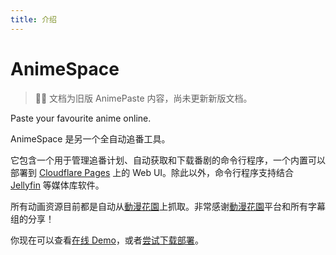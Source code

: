 ```yaml
---
title: 介绍
---
```


# AnimeSpace

> 👷‍♂️ 文档为旧版 AnimePaste 内容，尚未更新新版文档。

Paste your favourite anime online.

AnimeSpace 是另一个全自动追番工具。

它包含一个用于管理追番计划、自动获取和下载番剧的命令行程序，一个内置可以部署到 [Cloudflare Pages](https://pages.cloudflare.com/) 上的 Web UI。除此以外，命令行程序支持结合 [Jellyfin](https://github.com/jellyfin/jellyfin) 等媒体库软件。

所有动画资源目前都是自动从[動漫花園](https://share.dmhy.org/)上抓取。非常感谢[動漫花園](https://share.dmhy.org/)平台和所有字幕组的分享！

你现在可以查看[在线 Demo](https://anime.xlorpaste.cn/)，或者[尝试下载部署](/deploy/)。

